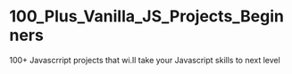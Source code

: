 # 100_Plus_Vanilla_JS_Projects_Beginners
 100+ Javascrript projects that wi.ll take your Javascript skills to next level
